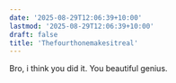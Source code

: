 ```yaml
---
date: '2025-08-29T12:06:39+10:00'
lastmod: '2025-08-29T12:06:39+10:00'
draft: false
title: 'Thefourthonemakesitreal'
---
```

Bro, i think you did it. You beautiful genius.